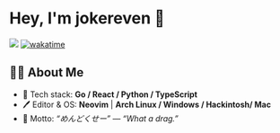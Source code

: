 # Hey, I'm jokereven 👋  
![](https://visitor-badge.laobi.icu/badge?page_id=jokereven.readme) 
[![wakatime](https://wakatime.com/badge/user/eada5769-12fd-41f7-af3d-65254494dce1.svg)](https://wakatime.com/@eada5769-12fd-41f7-af3d-65254494dce1)

## 🧑‍💻 About Me
- 🔨 Tech stack: **Go / React / Python / TypeScript**
- 🖊️ Editor & OS: **Neovim** | **Arch Linux / Windows / Hackintosh/ Mac**
- 💭 Motto: *“めんどくせー” — “What a drag.”*
